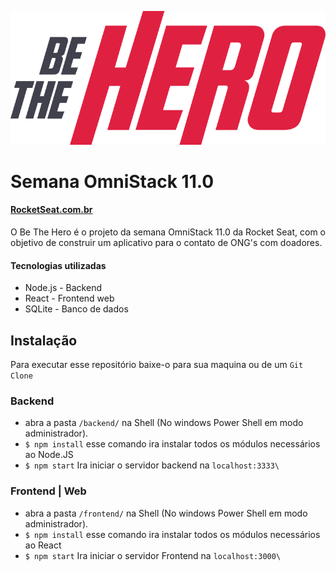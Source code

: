 
![enter image description here](https://github.com/HBeserra/OmniStack-11/raw/master/logo.png)

# Semana OmniStack 11.0
#### [RocketSeat.com.br](https://rocketseat.com.br/)


O Be The Hero é o projeto da semana OmniStack 11.0 da Rocket Seat, com o objetivo de construir um aplicativo para o contato de ONG's com doadores.

#### Tecnologias utilizadas
- Node.js - Backend
- React - Frontend web
- SQLite - Banco de dados 


## Instalação 

Para executar esse repositório baixe-o para sua maquina ou de um `Git Clone`

### Backend 

- abra a pasta `/backend/` na Shell (No windows Power Shell em modo administrador). 
- `$ npm install` esse comando ira instalar todos os módulos necessários ao Node.JS
-  `$ npm start` Ira iniciar o servidor backend na `localhost:3333\` 

### Frontend | Web

- abra a pasta `/frontend/` na Shell (No windows Power Shell em modo administrador). 
- `$ npm install` esse comando ira instalar todos os módulos necessários ao React
-  `$ npm start` Ira iniciar o servidor Frontend na `localhost:3000\` 

